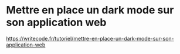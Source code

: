 # Mettre en place un dark mode sur son application web

https://writecode.fr/tutoriel/mettre-en-place-un-dark-mode-sur-son-application-web
